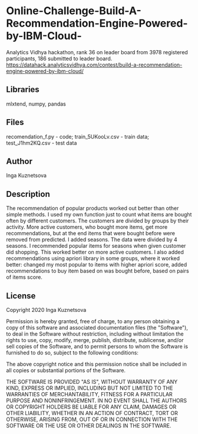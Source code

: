 # Online-Challenge-Build-A-Recommendation-Engine-Powered-by-IBM-Cloud-
Analytics Vidhya hackathon, rank 36 on leader board from 3978 registered participants, 186 submitted to leader board.
https://datahack.analyticsvidhya.com/contest/build-a-recommendation-engine-powered-by-ibm-cloud/
## Libraries
mlxtend, numpy, pandas
## Files
recomendation_f.py - code; train_5UKooLv.csv - train data; test_J1hm2KQ.csv - test data

## Author
Inga Kuznetsova

## Description
The recommendation of popular products worked out better than other simple methods. I used my own function just to count what items are bought often by different customers. The customers are divided by groups by their activity. More active customers, who bought more items, get more recommendations, but at the end items that were bought before were removed from predicted. I added seasons. The data were divided by 4 seasons. I recommended popular items for seasons when given customer did shopping. This worked better on more active customers.  I also added recommendations using apriori library in some groups, where it worked better: changed my most popular to items with higher apriori score, added recommendations to buy item based on was bought before, based on pairs of items score.

## License
Copyright 2020 Inga Kuznetsova

Permission is hereby granted, free of charge, to any person obtaining a copy of this software and associated documentation files (the "Software"), to deal in the Software without restriction, including without limitation the rights to use, copy, modify, merge, publish, distribute, sublicense, and/or sell copies of the Software, and to permit persons to whom the Software is furnished to do so, subject to the following conditions:

The above copyright notice and this permission notice shall be included in all copies or substantial portions of the Software.

THE SOFTWARE IS PROVIDED "AS IS", WITHOUT WARRANTY OF ANY KIND, EXPRESS OR IMPLIED, INCLUDING BUT NOT LIMITED TO THE WARRANTIES OF MERCHANTABILITY, FITNESS FOR A PARTICULAR PURPOSE AND NONINFRINGEMENT. IN NO EVENT SHALL THE AUTHORS OR COPYRIGHT HOLDERS BE LIABLE FOR ANY CLAIM, DAMAGES OR OTHER LIABILITY, WHETHER IN AN ACTION OF CONTRACT, TORT OR OTHERWISE, ARISING FROM, OUT OF OR IN CONNECTION WITH THE SOFTWARE OR THE USE OR OTHER DEALINGS IN THE SOFTWARE.
